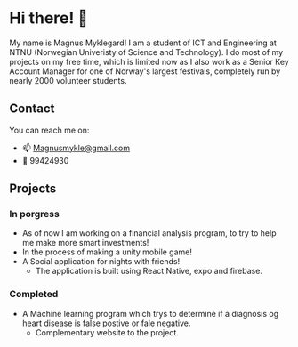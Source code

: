 # Hi there! 👋

My name is Magnus Myklegard! I am a student of ICT and Engineering at NTNU (Norwegian Univeristy of Science and Technology).
I do most of my projects on my free time, which is limited now as I also work as a Senior Key Account Manager for one of Norway's largest festivals, completely run by nearly 2000 volunteer students. 

## Contact
You can reach me on:
 - 📫 Magnusmykle@gmail.com
 - 📱 99424930
 
## Projects

### In porgress
- As of now I am working on a financial analysis program, to try to help me make more smart investments!
- In the process of making a unity mobile game!
- A Social application for nights with friends!
  - The application is built using React Native, expo and firebase.


### Completed
- A Machine learning program which trys to determine if a diagnosis og heart disease is false postive or fale negative.
  - Complementary website to the project.




<!--
**Mykle96/Mykle96** is a ✨ _special_ ✨ repository because its `README.md` (this file) appears on your GitHub profile.

Here are some ideas to get you started:

- 🔭 I’m currently working on ...
- 🌱 I’m currently learning ...
- 👯 I’m looking to collaborate on ...
- 🤔 I’m looking for help with ...
- 💬 Ask me about ...
- 📫 How to reach me: ...
- 😄 Pronouns: ...
- ⚡ Fun fact: ...
-->
